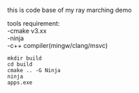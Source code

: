 this is code base of my ray marching demo 

tools requirement:
<br>
-cmake v3.xx
<br>
-ninja 
<br>
-c++ compiler(mingw/clang/msvc)
<br>
```terminal
mkdir build
cd build
cmake .. -G Ninja
ninja
apps.exe
